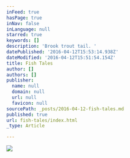 ```yaml
---
inFeed: true
hasPage: true
inNav: false
inLanguage: null
starred: true
keywords: []
description: 'Brook trout tail. '
datePublished: '2016-04-12T15:53:14.938Z'
dateModified: '2016-04-12T15:51:54.154Z'
title: Fish Tales
author: []
authors: []
publisher:
  name: null
  domain: null
  url: null
  favicon: null
sourcePath: _posts/2016-04-12-fish-tales.md
published: true
url: fish-tales/index.html
_type: Article

---
```

![](https://the-grid-user-content.s3-us-west-2.amazonaws.com/2c8a1537-0002-4a99-a5bc-73315a038ab7.jpg)